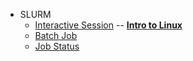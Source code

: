 - SLURM
  - [Interactive Session](Interactive_Session.md) -- **[Intro to Linux](../../IntroToLinux)**
  - [Batch Job](Batch_Job.md)
  - [Job Status](Job_Status.md)
